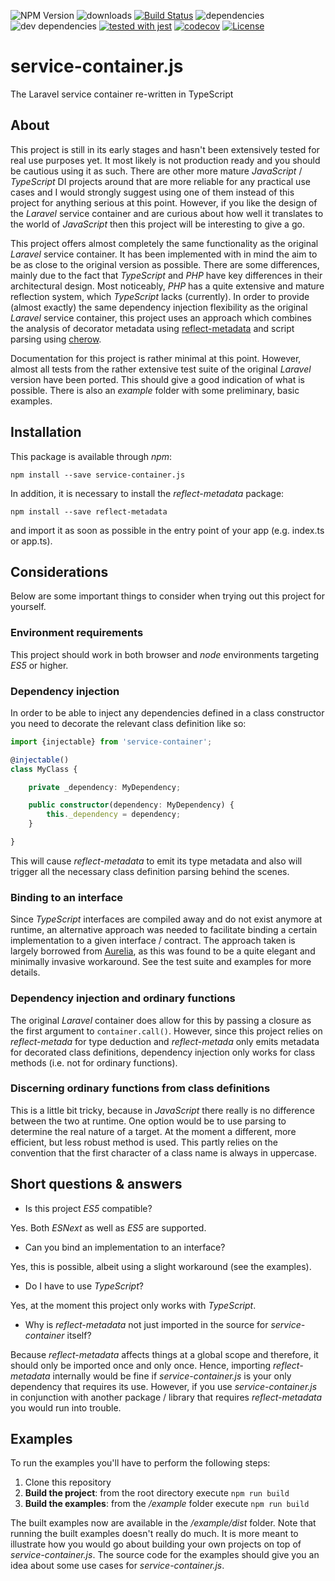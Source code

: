 ![NPM Version](https://img.shields.io/npm/v/service-container.js.svg?branch=master)
![downloads](https://img.shields.io/npm/dt/service-container.js.svg)
[![Build Status](https://travis-ci.org/michaeldzjap/service-container.js.svg?branch=master)](https://travis-ci.org/michaeldzjap/service-container.js)
![dependencies](https://img.shields.io/david/michaeldzjap/service-container.js.svg)
![dev dependencies](https://img.shields.io/david/dev/michaeldzjap/service-container.js.svg)
[![tested with jest](https://img.shields.io/badge/tested_with-jest-99424f.svg)](https://github.com/facebook/jest)
[![codecov](https://codecov.io/gh/michaeldzjap/service-container.js/branch/master/graph/badge.svg)](https://codecov.io/gh/michaeldzjap/service-container.js)
[![License](https://img.shields.io/npm/l/service-container.js.svg)](https://github.com/michaeldzjap/service-container.js/blob/master/LICENSE)

# service-container.js
The Laravel service container re-written in TypeScript

## About
This project is still in its early stages and hasn't been extensively tested for real use purposes yet. It most likely is not production ready and you should be cautious using it as such. There are other more mature _JavaScript_ / _TypeScript_ DI projects around that are more reliable for any practical use cases and I would strongly suggest using one of them instead of this project for anything serious at this point. However, if you like the design of the _Laravel_ service container and are curious about how well it translates to the world of _JavaScript_ then this project will be interesting to give a go.

This project offers almost completely the same functionality as the original _Laravel_ service container. It has been implemented with in mind the aim to be as close to the original version as possible. There are some differences, mainly due to the fact that _TypeScript_ and _PHP_ have key differences in their architectural design. Most noticeably, _PHP_ has a quite extensive and mature reflection system, which _TypeScript_ lacks (currently). In order to provide (almost exactly) the same dependency injection flexibility as the original _Laravel_ service container, this project uses an approach which combines the analysis of decorator metadata using [reflect-metadata](https://github.com/rbuckton/reflect-metadata) and script parsing using [cherow](https://github.com/cherow/cherow).

Documentation for this project is rather minimal at this point. However, almost all tests from the rather extensive test suite of the original _Laravel_ version have been ported. This should give a good indication of what is possible. There is also an _example_ folder with some preliminary, basic examples.

## Installation

This package is available through _npm_:

```
npm install --save service-container.js
```

In addition, it is necessary to install the _reflect-metadata_ package:

```
npm install --save reflect-metadata
```

and import it as soon as possible in the entry point of your app (e.g. index.ts or app.ts).

## Considerations
Below are some important things to consider when trying out this project for yourself.

### Environment requirements
This project should work in both browser and _node_ environments targeting _ES5_ or higher.

### Dependency injection
In order to be able to inject any dependencies defined in a class constructor you need to decorate the relevant class definition like so:

```ts
import {injectable} from 'service-container';

@injectable()
class MyClass {

    private _dependency: MyDependency;

    public constructor(dependency: MyDependency) {
        this._dependency = dependency;
    }

}
```

This will cause _reflect-metadata_ to emit its type metadata and also will trigger all the necessary class definition parsing behind the scenes.

### Binding to an interface
Since _TypeScript_ interfaces are compiled away and do not exist anymore at runtime, an alternative approach was needed to facilitate binding a certain implementation to a given interface / contract. The approach taken is largely borrowed from [Aurelia](https://aurelia.io), as this was found to be a quite elegant and minimally invasive workaround. See the test suite and examples for more details.

### Dependency injection and ordinary functions
The original _Laravel_ container does allow for this by passing a closure as the first argument to `container.call()`. However, since this project relies on _reflect-metada_ for type deduction and _reflect-metada_ only emits metadata for decorated class definitions, dependency injection only works for class methods (i.e. not for ordinary functions).

### Discerning ordinary functions from class definitions
This is a little bit tricky, because in _JavaScript_ there really is no difference between the two at runtime. One option would be to use parsing to determine the real nature of a target. At the moment a different, more efficient, but less robust method is used. This partly relies on the convention that the first character of a class name is always in uppercase.

## Short questions & answers
- Is this project _ES5_ compatible?

Yes. Both _ESNext_ as well as _ES5_ are supported.

- Can you bind an implementation to an interface?

Yes, this is possible, albeit using a slight workaround (see the examples).

- Do I have to use _TypeScript_?

Yes, at the moment this project only works with _TypeScript_.

- Why is _reflect-metadata_ not just imported in the source for _service-container_ itself?

Because _reflect-metadata_ affects things at a global scope and therefore, it should only be imported once and only once. Hence, importing _reflect-metadata_ internally would be fine if _service-container.js_ is your only dependency that requires its use. However, if you use _service-container.js_ in conjunction with another package / library that requires _reflect-metadata_ you would run into trouble.

## Examples
To run the examples you'll have to perform the following steps:

1. Clone this repository
2. **Build the project**: from the root directory execute `npm run build`
3. **Build the examples**: from the _/example_ folder execute `npm run build`

The built examples now are available in the _/example/dist_ folder. Note that running the built examples doesn't really do much. It is more meant to illustrate how you would go about building your own projects on top of _service-container.js_. The source code for the examples should give you an idea about some use cases for _service-container.js_.

